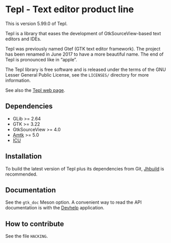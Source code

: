 Tepl - Text editor product line
===============================

This is version 5.99.0 of Tepl.

Tepl is a library that eases the development of GtkSourceView-based text
editors and IDEs.

Tepl was previously named Gtef (GTK text editor framework). The project has
been renamed in June 2017 to have a more beautiful name. The end of Tepl is
pronounced like in “apple”.

The Tepl library is free software and is released under the terms of the GNU
Lesser General Public License, see the `LICENSES/` directory for more
information.

See also the [Tepl web page](https://wiki.gnome.org/Projects/Tepl).

Dependencies
------------

- GLib >= 2.64
- GTK >= 3.22
- GtkSourceView >= 4.0
- [Amtk](https://wiki.gnome.org/Projects/Amtk) >= 5.0
- [ICU](http://site.icu-project.org/)

Installation
------------

To build the latest version of Tepl plus its dependencies from Git,
[Jhbuild](https://wiki.gnome.org/Projects/Jhbuild) is recommended.

Documentation
-------------

See the `gtk_doc` Meson option. A convenient way to read the API documentation
is with the [Devhelp](https://wiki.gnome.org/Apps/Devhelp) application.

How to contribute
-----------------

See the file `HACKING`.
